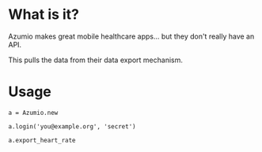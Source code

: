 # What is it?

Azumio makes great mobile healthcare apps... but they don't really have an API.

This pulls the data from their data export mechanism.

# Usage

    a = Azumio.new

    a.login('you@example.org', 'secret')

    a.export_heart_rate
